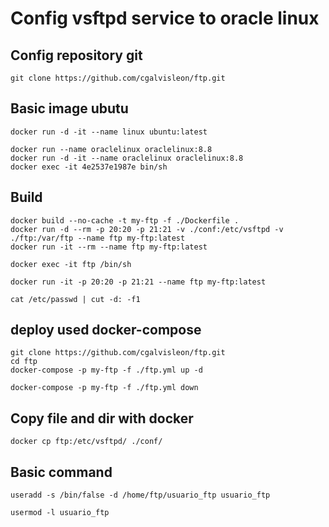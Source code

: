 # Config vsftpd service to oracle linux

## Config repository git

```
git clone https://github.com/cgalvisleon/ftp.git
```

## Basic image ubutu

```
docker run -d -it --name linux ubuntu:latest

docker run --name oraclelinux oraclelinux:8.8
docker run -d -it --name oraclelinux oraclelinux:8.8
docker exec -it 4e2537e1987e bin/sh
```

## Build

```
docker build --no-cache -t my-ftp -f ./Dockerfile .
docker run -d --rm -p 20:20 -p 21:21 -v ./conf:/etc/vsftpd -v ./ftp:/var/ftp --name ftp my-ftp:latest
docker run -it --rm --name ftp my-ftp:latest

docker exec -it ftp /bin/sh

docker run -it -p 20:20 -p 21:21 --name ftp my-ftp:latest

cat /etc/passwd | cut -d: -f1

```

## deploy used docker-compose

```
git clone https://github.com/cgalvisleon/ftp.git
cd ftp
docker-compose -p my-ftp -f ./ftp.yml up -d

docker-compose -p my-ftp -f ./ftp.yml down
```

## Copy file and dir with docker

```
docker cp ftp:/etc/vsftpd/ ./conf/
```

## Basic command

```
useradd -s /bin/false -d /home/ftp/usuario_ftp usuario_ftp

usermod -l usuario_ftp
```
